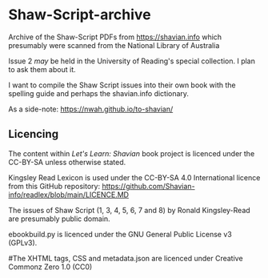# Shaw-Script-archive
Archive of the Shaw-Script PDFs from https://shavian.info which presumably were scanned from the National Library of Australia

Issue 2 *may* be held in the University of Reading's special collection. I plan to ask them about it.

I want to compile the Shaw Script issues into their own book with the spelling guide and perhaps the shavian.info dictionary.

As a side-note: https://nwah.github.io/to-shavian/

## Licencing
The content within *Let's Learn: Shavian* book project is licenced under the CC-BY-SA unless otherwise stated.

Kingsley Read Lexicon is used under the CC-BY-SA 4.0 International licence from this GitHub repository: https://github.com/Shavian-info/readlex/blob/main/LICENCE.MD

The issues of Shaw Script (1, 3, 4, 5, 6, 7 and 8) by Ronald Kingsley-Read are presumably public domain.

ebookbuild.py is licenced under the GNU General Public License v3 (GPLv3).

#The XHTML tags, CSS and metadata.json are licenced under Creative Commonz Zero 1.0 (CC0)  
